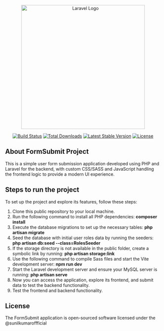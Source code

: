 <p align="center"><a href="https://laravel.com" target="_blank"><img src="https://raw.githubusercontent.com/laravel/art/master/logo-lockup/5%20SVG/2%20CMYK/1%20Full%20Color/laravel-logolockup-cmyk-red.svg" width="400" alt="Laravel Logo"></a></p>

<p align="center">
<a href="https://github.com/laravel/framework/actions"><img src="https://github.com/laravel/framework/workflows/tests/badge.svg" alt="Build Status"></a>
<a href="https://packagist.org/packages/laravel/framework"><img src="https://img.shields.io/packagist/dt/laravel/framework" alt="Total Downloads"></a>
<a href="https://packagist.org/packages/laravel/framework"><img src="https://img.shields.io/packagist/v/laravel/framework" alt="Latest Stable Version"></a>
<a href="https://packagist.org/packages/laravel/framework"><img src="https://img.shields.io/packagist/l/laravel/framework" alt="License"></a>
</p>

## About FormSubmit Project
This is a simple user form submission application developed using PHP and Laravel for the backend, with custom CSS/SASS and JavaScript handling the frontend logic to provide a modern UI experience.

## Steps to run the project
To set up the project and explore its features, follow these steps:

1. Clone this public repository to your local machine.
2. Run the following command to install all PHP dependencies: **composer install**
3. Execute the database migrations to set up the necessary tables: **php artisan migrate**
4. Seed the database with initial user roles data by running the seeders: **php artisan db:seed --class=RolesSeeder**
5. If the storage directory is not available in the public folder, create a symbolic link by running: **php artisan storage:link**
6. Use the following command to compile Sass files and start the Vite development server: **npm run dev**
7. Start the Laravel development server and ensure your MySQL server is running: **php artisan serve**
8. Now you can access the application, explore its frontend, and submit data to test the backend functionality.
9. Test the frontend and backend functionality.

## License

The FormSubmit application is open-sourced software licensed under the @sunilkumaroffficial
